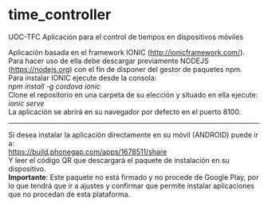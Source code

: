 # time_controller
UOC-TFC Aplicación para el control de tiempos en dispositivos móviles

Aplicación basada en el framework IONIC (http://ionicframework.com/).  
Para hacer uso de ella debe descargar previamente NODEJS (https://nodejs.org) con el fin de disponer del gestor de paquetes npm.  
Para instalar IONIC ejecute desde la consola:  
*npm install -g cordova ionic*  
Clone el repositorio en una carpeta de su elección y situado en ella ejecute:  
*ionic serve*  
La aplicación se abrirá en su navegador por defecto en el puerto 8100.
  
-------------------------
  
Si desea instalar la aplicación directamente en su móvil (ANDROID) puede ir a:  
https://build.phonegap.com/apps/1678511/share  
Y leer el código QR que descargará el paquete de instalación en su dispositivo.  
**Importante**: Este paquete no está firmado y no procede de Google Play, por lo que tendrá que ir a ajustes y confirmar que permite instalar aplicaciones que no procedan de esta plataforma.



